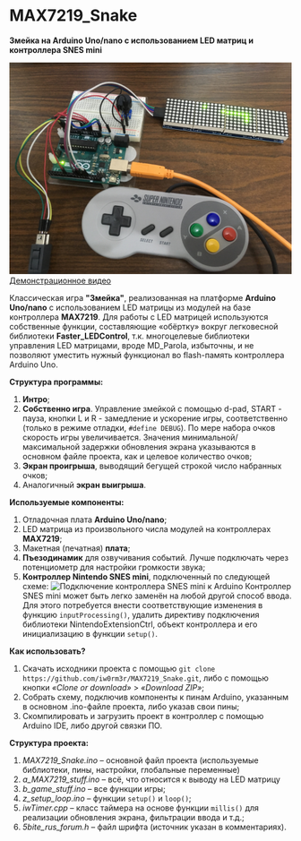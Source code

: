 # MAX7219_Snake
**Змейка на Arduino Uno/nano с использованием LED матриц и контроллера SNES mini**

![MAX7219_Snake](https://github.com/iw0rm3r/MAX7219_Snake/raw/master/photo.jpg)
[Демонстрационное видео](https://youtu.be/ZedtEHknpo0)

Классическая игра **"Змейка"**, реализованная на платформе **Arduino Uno/nano** с использованием LED матрицы из модулей на базе контроллера **MAX7219**. Для работы с LED матрицей используются собственные функции, составляющие «обёртку» вокруг легковесной библиотеки **Faster_LEDControl**, т.к. многоцелевые библиотеки управления LED матрицами, вроде MD_Parola, избыточны, и не позволяют уместить нужный функционал во flash-память контроллера Arduino Uno.

**Структура программы:**
1.	**Интро**;
2.	**Собственно игра**. Управление змейкой с помощью d-pad, START - пауза, кнопки L и R - замедление и ускорение игры, соответственно (только в режиме отладки, `#define DEBUG`). По мере набора очков скорость игры увеличивается. Значения минимальной/максимальной задержки обновления экрана указываются в основном файле проекта, как и целевое количество очков;
3.	**Экран проигрыша**, выводящий бегущей строкой число набранных очков;
4.	Аналогичный **экран выигрыша**.

**Используемые компоненты:**
1.	Отладочная плата **Arduino Uno/nano**;
2.	LED матрица из произвольного числа модулей на контроллерах **MAX7219**;
3.	Макетная (печатная) **плата**;
4.	**Пъезодинамик** для озвучивания событий. Лучше подключать через потенциометр для настройки громкости звука;
9.	**Контроллер Nintendo SNES mini**, подключенный по следующей схеме:
![Подключение контроллера SNES mini к Arduino](https://cdn.instructables.com/ORIG/F0N/RJQ3/IH90O28H/F0NRJQ3IH90O28H.jpg)
Контроллер SNES mini может быть легко заменён на любой другой способ ввода. Для этого потребуется внести соответствующие изменения в функцию `inputProcessing()`, удалить директиву подключения библиотеки NintendoExtensionCtrl, объект контроллера и его инициализацию в функции `setup()`.

**Как использовать?**
1.	Скачать исходники проекта с помощью `git clone https://github.com/iw0rm3r/MAX7219_Snake.git`, либо с помощью кнопки *«Clone or download»* > *«Download ZIP»*;
2.	Собрать схему, подключив компоненты к пинам Arduino, указанным в основном .ino-файле проекта, либо указав свои пины;
3.	Скомпилировать и загрузить проект в контроллер с помощью Arduino IDE, либо другой связки ПО.

**Структура проекта:**
1.	*MAX7219_Snake.ino* – основной файл проекта (используемые библиотеки, пины, настройки, глобальные переменные)
2.	*a_MAX7219_stuff.ino* – всё, что относится к выводу на LED матрицу
3.	*b_game_stuff.ino* – все функции игры;
4.	*z_setup_loop.ino* – функции `setup()` и `loop()`;
5.	*iwTimer.cpp* – класс таймера на основе функции `millis()` для реализации обновления экрана, фильтрации ввода и т.д.;
6.	*5bite_rus_forum.h* – файл шрифта (источник указан в комментариях).